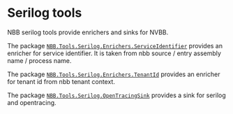 # Serilog tools

NBB serilog tools provide enrichers and sinks for NVBB.

The package [`NBB.Tools.Serilog.Enrichers.ServiceIdentifier`](NBB.Tools.Serilog.Enrichers.ServiceIdentifier) provides an enricher for service identifier. It is taken from nbb source / entry assembly name / process name.

The package [`NBB.Tools.Serilog.Enrichers.TenantId`](NBB.Tools.Serilog.Enrichers.TenantId) provides an enricher for tenant id from nbb tenant context.

The package [`NBB.Tools.Serilog.OpenTracingSink`](NBB.Tools.Serilog.OpenTracingSink) provides a sink for serilog and opentracing.
